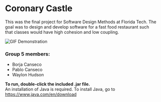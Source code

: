 Coronary Castle
============
This was the final project for Software Design Methods at Florida Tech. The goal was to design and develop software for a fast food restaurant such that classes would have high cohesion and low coupling.

![](https://borja.io/images/burg.gif "GIF Demonstration")

### Group 5 members:
* Borja Canseco
* Pablo Canseco
* Waylon Hudson

**To run, double-click the included .jar file.**  
An installation of Java is required. To install Java, go to https://www.java.com/en/download
